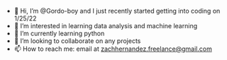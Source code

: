 - 👋 Hi, I’m @Gordo-boy and I just recently started getting into coding on 1/25/22
- 👀 I’m interested in learning data analysis and machine learning  
- 🌱 I’m currently learning python
- 💞️ I’m looking to collaborate on any projects
- 📫 How to reach me: email at zachhernandez.freelance@gmail.com

<!---
Gordo-boy/Gordo-boy is a ✨ special ✨ repository because its `README.md` (this file) appears on your GitHub profile.
You can click the Preview link to take a look at your changes.
--->
